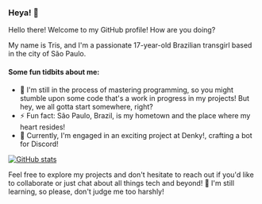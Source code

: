 ### Heya! 👋
Hello there! Welcome to my GitHub profile! How are you doing?

My name is Tris, and I'm a passionate 17-year-old Brazilian transgirl based in the city of São Paulo.

#### Some fun tidbits about me:
- 🌱 I'm still in the process of mastering programming, so you might stumble upon some code that's a work in progress in my projects! But hey, we all gotta start somewhere, right?
- ⚡ Fun fact: São Paulo, Brazil, is my hometown and the place where my heart resides!
- 📕 Currently, I'm engaged in an exciting project at Denky!, crafting a bot for Discord!

[![GitHub stats](https://github-readme-stats.vercel.app/api?username=Triis0007&show_icons=true&theme=tokyonight)](https://github.com/Triis0007)

Feel free to explore my projects and don't hesitate to reach out if you'd like to collaborate or just chat about all things tech and beyond! 🚀
I'm still learning, so please, don't judge me too harshly!
